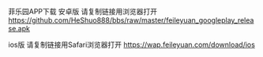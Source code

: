 菲乐园APP下载
安卓版
请复制链接用浏览器打开
https://github.com/HeShuo888/bbs/raw/master/feileyuan_googleplay_release.apk

ios版
请复制链接用Safari浏览器打开
https://wap.feileyuan.com/download/ios
